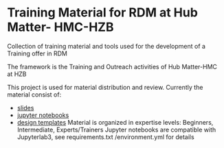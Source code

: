 # Training Material for RDM at Hub Matter- HMC-HZB

Collection of training material and tools used for the development of a Training offer in RDM

The framework is the Training and Outreach activities of Hub Matter-HMC at HZB

This project is used for material distribution and review.
Currently the material consist of:
* [slides](https://nubes.helmholtz-berlin.de/apps/files/?dir=/HMC_Hub_Matter/Training_metadata&fileid=501343591)
* [jupyter notebooks](https://gitlab.helmholtz-berlin.de/a2395/training_material1/-/blob/master/notebooks/example_modLC_part1.ipynb)
* [design templates]()
Material is organized in expertise levels: Beginners, Intermediate, Experts/Trainers
Jupyter notebooks are compatible with Jupyterlab3, see requirements.txt /environment.yml for details
